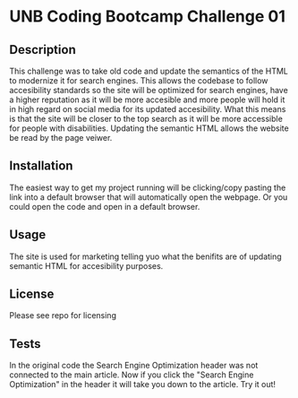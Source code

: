 # UNB Coding Bootcamp Challenge 01

## Description

This challenge was to take old code and update the semantics of the HTML to modernize it for search engines. This allows the codebase to follow accesibility standards so the site will be optimized for search engines, have a higher reputation as it will be more accesible and more people will hold it in high regard on social media for its updated accesibility. What this means is that the site will be closer to the top search as it will be more accessible for people with disabilities. Updating the semantic HTML allows the website be read by the page veiwer.

## Installation

The easiest way to get my project running will be clicking/copy pasting the link into a default browser that will automatically open the webpage. Or you could open the code and open in a default browser.

## Usage

The site is used for marketing telling yuo what the benifits are of updating semantic HTML for accesibility purposes.

## License

Please see repo for licensing

## Tests

In the original code the Search Engine Optimization header was not connected to the main article. Now if you click the "Search Engine Optimization" in the header it will take you down to the article. Try it out!